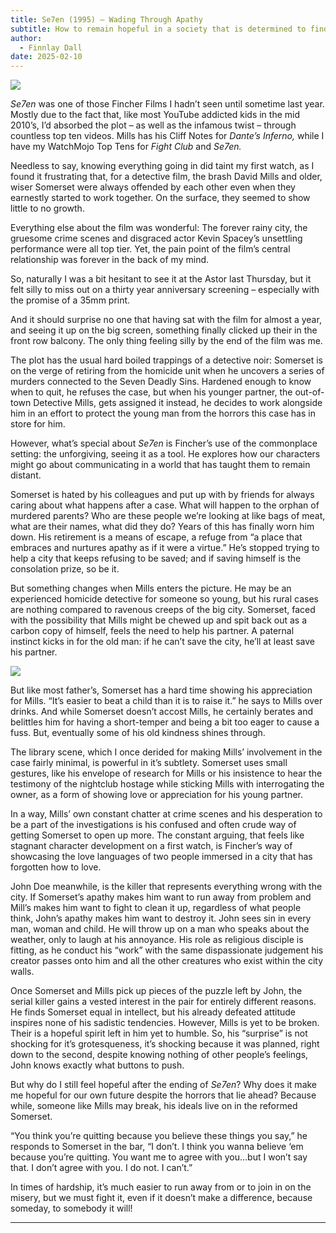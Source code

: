 ```yaml
---
title: Se7en (1995) – Wading Through Apathy
subtitle: How to remain hopeful in a society that is determined to find hopelessness.
author:
  - Finnlay Dall
date: 2025-02-10
---
```

[![](https://substackcdn.com/image/fetch/w_1456,c_limit,f_auto,q_auto:good,fl_progressive:steep/https%3A%2F%2Fsubstack-post-media.s3.amazonaws.com%2Fpublic%2Fimages%2F571afc2b-23d6-4d84-9a97-f17b7389896f_1412x794.jpeg)](https://substackcdn.com/image/fetch/f_auto,q_auto:good,fl_progressive:steep/https%3A%2F%2Fsubstack-post-media.s3.amazonaws.com%2Fpublic%2Fimages%2F571afc2b-23d6-4d84-9a97-f17b7389896f_1412x794.jpeg)

_Se7en_ was one of those Fincher Films I hadn’t seen until sometime last year. Mostly due to the fact that, like most YouTube addicted kids in the mid 2010’s, I’d absorbed the plot – as well as the infamous twist – through countless top ten videos. Mills has his Cliff Notes for _Dante’s Inferno,_ while I have my WatchMojo Top Tens for _Fight Club_ and _Se7en._

Needless to say, knowing everything going in did taint my first watch, as I found it frustrating that, for a detective film, the brash David Mills and older, wiser Somerset were always offended by each other even when they earnestly started to work together. On the surface, they seemed to show little to no growth. 

Everything else about the film was wonderful: The forever rainy city, the gruesome crime scenes and disgraced actor Kevin Spacey’s unsettling performance were all top tier. Yet, the pain point of the film’s central relationship was forever in the back of my mind.

So, naturally I was a bit hesitant to see it at the Astor last Thursday, but it felt silly to miss out on a thirty year anniversary screening – especially with the promise of a 35mm print. 

And it should surprise no one that having sat with the film for almost a year, and seeing it up on the big screen, something finally clicked up their in the front row balcony. The only thing feeling silly by the end of the film was me.

The plot has the usual hard boiled trappings of a detective noir: Somerset is on the verge of retiring from the homicide unit when he uncovers a series of murders connected to the Seven Deadly Sins. Hardened enough to know when to quit, he refuses the case, but when his younger partner, the out-of-town Detective Mills, gets assigned it instead, he decides to work alongside him in an effort to protect the young man from the horrors this case has in store for him. 

However, what’s special about _Se7en_ is Fincher’s use of the commonplace setting: the unforgiving, seeing it as a tool. He explores how our characters might go about communicating in a world that has taught them to remain distant.

Somerset is hated by his colleagues and put up with by friends for always caring about what happens after a case. What will happen to the orphan of murdered parents? Who are these people we’re looking at like bags of meat, what are their names, what did they do? Years of this has finally worn him down. His retirement is a means of escape, a refuge from “a place that embraces and nurtures apathy as if it were a virtue.” He’s stopped trying to help a city that keeps refusing to be saved; and if saving himself is the consolation prize, so be it.

But something changes when Mills enters the picture. He may be an experienced homicide detective for someone so young, but his rural cases are nothing compared to ravenous creeps of the big city. Somerset, faced with the possibility that Mills might be chewed up and spit back out as a carbon copy of himself, feels the need to help his partner. A paternal instinct kicks in for the old man: if he can’t save the city, he’ll at least save his partner.

[![](https://substackcdn.com/image/fetch/w_1456,c_limit,f_auto,q_auto:good,fl_progressive:steep/https%3A%2F%2Fsubstack-post-media.s3.amazonaws.com%2Fpublic%2Fimages%2Fc9a9071d-b6cf-4a8a-8897-5b04da9169df_1600x900.jpeg)](https://substackcdn.com/image/fetch/f_auto,q_auto:good,fl_progressive:steep/https%3A%2F%2Fsubstack-post-media.s3.amazonaws.com%2Fpublic%2Fimages%2Fc9a9071d-b6cf-4a8a-8897-5b04da9169df_1600x900.jpeg)

But like most father’s, Somerset has a hard time showing his appreciation for Mills. “It’s easier to beat a child than it is to raise it.” he says to Mills over drinks. And while Somerset doesn’t accost Mills, he certainly berates and belittles him for having a short-temper and being a bit too eager to cause a fuss. But, eventually some of his old kindness shines through. 

The library scene, which I once derided for making Mills’ involvement in the case fairly minimal, is powerful in it’s subtlety. Somerset uses small gestures, like his envelope of research for Mills or his insistence to hear the testimony of the nightclub hostage while sticking Mills with interrogating the owner, as a form of showing love or appreciation for his young partner. 

In a way, Mills’ own constant chatter at crime scenes and his desperation to be a part of the investigations is his confused and often crude way of getting Somerset to open up more. The constant arguing, that feels like stagnant character development on a first watch, is Fincher’s way of showcasing the love languages of two people immersed in a city that has forgotten how to love. 

John Doe meanwhile, is the killer that represents everything wrong with the city. If Somerset’s apathy makes him want to run away from problem and Mill’s makes him want to fight to clean it up, regardless of what people think, John’s apathy makes him want to destroy it. John sees sin in every man, woman and child. He will throw up on a man who speaks about the weather, only to laugh at his annoyance. His role as religious disciple is fitting, as he conduct his “work” with the same dispassionate judgement his creator passes onto him and all the other creatures who exist within the city walls.

Once Somerset and Mills pick up pieces of the puzzle left by John, the serial killer gains a vested interest in the pair for entirely different reasons. He finds Somerset equal in intellect, but his already defeated attitude inspires none of his sadistic tendencies. However, Mills is yet to be broken. Their is a hopeful spirit left in him yet to humble. So, his “surprise” is not shocking for it’s grotesqueness, it’s shocking because it was planned, right down to the second, despite knowing nothing of other people’s feelings, John knows exactly what buttons to push.

But why do I still feel hopeful after the ending of _Se7en_? Why does it make me hopeful for our own future despite the horrors that lie ahead? Because while, someone like Mills may break, his ideals live on in the reformed Somerset. 

“You think you’re quitting because you believe these things you say,” he responds to Somerset in the bar, “I don’t. I think you wanna believe ‘em because you’re quitting. You want me to agree with you…but I won’t say that. I don’t agree with you. I do not. I can’t.”

In times of hardship, it’s much easier to run away from or to join in on the misery, but we must fight it, even if it doesn’t make a difference, because someday, to somebody it will!

* * *
